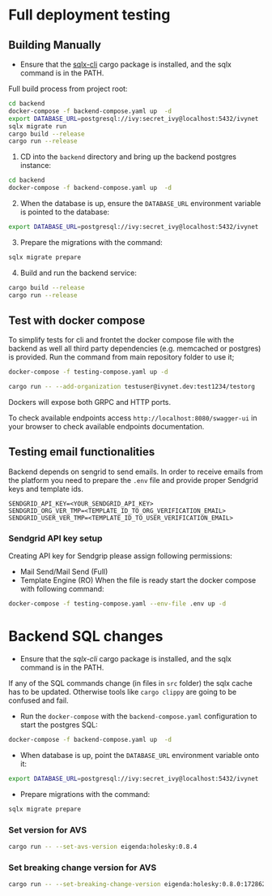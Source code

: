 # Full deployment testing

## Building Manually
- Ensure that the [sqlx-cli](https://crates.io/crates/sqlx-cli) cargo package is installed, and the sqlx command is in the PATH.

Full build process from project root:

```sh
cd backend
docker-compose -f backend-compose.yaml up  -d
export DATABASE_URL=postgresql://ivy:secret_ivy@localhost:5432/ivynet
sqlx migrate run
cargo build --release
cargo run --release
```

1.  CD into the `backend` directory and bring up the backend postgres instance:
```sh
cd backend
docker-compose -f backend-compose.yaml up  -d
```

2. When the database is up, ensure the `DATABASE_URL` environment variable is pointed to the database:
```sh
export DATABASE_URL=postgresql://ivy:secret_ivy@localhost:5432/ivynet
```

3. Prepare the migrations with the command:
```sh
sqlx migrate prepare
```

4. Build and run the backend service:
```sh
cargo build --release
cargo run --release
```


## Test with docker compose

To simplify tests for cli and frontet the docker compose file with the backend as well all third party dependencies (e.g. memcached or postgres) is provided.
Run the command from main repository folder to use it;
```sh
docker-compose -f testing-compose.yaml up -d

cargo run -- --add-organization testuser@ivynet.dev:test1234/testorg
```
Dockers will expose both GRPC and HTTP ports.

To check available endpoints access `http://localhost:8080/swagger-ui` in your browser to check available endpoints documentation.


## Testing email functionalities

Backend depends on sengrid to send emails.
In order to receive emails from the platform you need to prepare the `.env` file and provide proper Sendgrid keys and template ids.
```
SENDGRID_API_KEY=<YOUR_SENDGRID_API_KEY>
SENDGRID_ORG_VER_TMP=<TEMPLATE_ID_TO_ORG_VERIFICATION_EMAIL>
SENDGRID_USER_VER_TMP=<TEMPLATE_ID_TO_USER_VERIFICATION_EMAIL>
```

### Sendgrid API key setup

Creating API key for Sendgrip please assign following permissions:
- Mail Send/Mail Send (Full)
- Template Engine (RO)
When the file is ready start the docker compose with following command:

```sh
docker-compose -f testing-compose.yaml --env-file .env up -d
```
# Backend SQL changes

* Ensure that the _sqlx-cli_ cargo package is installed, and the sqlx command is in the PATH.

If any of the SQL commands change (in files in `src` folder) the sqlx cache has to be updated.
Otherwise tools like `cargo clippy` are going to be confused and fail.

* Run the `docker-compose` with the `backend-compose.yaml` configuration to start the postgres SQL:

```sh
docker-compose -f backend-compose.yaml up  -d

 ```

* When database is up, point the `DATABASE_URL` environment variable onto it:

```sh
export DATABASE_URL=postgresql://ivy:secret_ivy@localhost:5432/ivynet
```

* Prepare migrations with the command:

```sh
sqlx migrate prepare
```


### Set version for AVS

```sh
cargo run -- --set-avs-version eigenda:holesky:0.8.4
```

### Set breaking change version for AVS

```sh
cargo run -- --set-breaking-change-version eigenda:holesky:0.8.0:1728622800000
```
